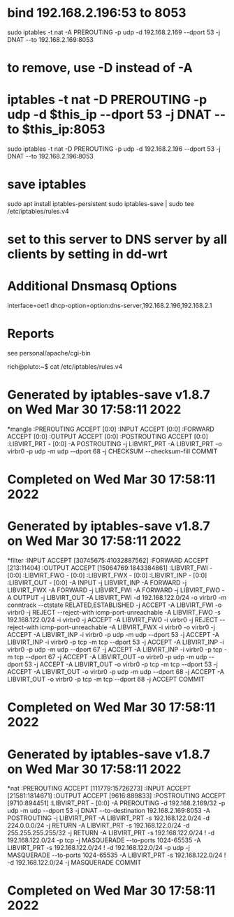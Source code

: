 
# bind 192.168.2.196:53 to 8053
sudo iptables -t nat -A PREROUTING -p udp -d 192.168.2.169 --dport 53 -j DNAT --to 192.168.2.169:8053

# to remove, use -D instead of -A
# iptables -t nat -D PREROUTING -p udp -d $this_ip --dport 53 -j DNAT --to $this_ip:8053
sudo iptables -t nat -D PREROUTING -p udp -d 192.168.2.196 --dport 53 -j DNAT --to 192.168.2.196:8053


# save iptables
sudo apt install iptables-persistent
sudo iptables-save | sudo tee /etc/iptables/rules.v4

# set to this server to DNS server by all clients by setting in dd-wrt
# Additional Dnsmasq Options
interface=oet1
dhcp-option=option:dns-server,192.168.2.196,192.168.2.1

# Reports
see  personal/apache/cgi-bin


rich@pluto:~$ cat /etc/iptables/rules.v4
# Generated by iptables-save v1.8.7 on Wed Mar 30 17:58:11 2022
*mangle
:PREROUTING ACCEPT [0:0]
:INPUT ACCEPT [0:0]
:FORWARD ACCEPT [0:0]
:OUTPUT ACCEPT [0:0]
:POSTROUTING ACCEPT [0:0]
:LIBVIRT_PRT - [0:0]
-A POSTROUTING -j LIBVIRT_PRT
-A LIBVIRT_PRT -o virbr0 -p udp -m udp --dport 68 -j CHECKSUM --checksum-fill
COMMIT
# Completed on Wed Mar 30 17:58:11 2022
# Generated by iptables-save v1.8.7 on Wed Mar 30 17:58:11 2022
*filter
:INPUT ACCEPT [30745675:41032887562]
:FORWARD ACCEPT [213:11404]
:OUTPUT ACCEPT [15064769:1843384861]
:LIBVIRT_FWI - [0:0]
:LIBVIRT_FWO - [0:0]
:LIBVIRT_FWX - [0:0]
:LIBVIRT_INP - [0:0]
:LIBVIRT_OUT - [0:0]
-A INPUT -j LIBVIRT_INP
-A FORWARD -j LIBVIRT_FWX
-A FORWARD -j LIBVIRT_FWI
-A FORWARD -j LIBVIRT_FWO
-A OUTPUT -j LIBVIRT_OUT
-A LIBVIRT_FWI -d 192.168.122.0/24 -o virbr0 -m conntrack --ctstate RELATED,ESTABLISHED -j ACCEPT
-A LIBVIRT_FWI -o virbr0 -j REJECT --reject-with icmp-port-unreachable
-A LIBVIRT_FWO -s 192.168.122.0/24 -i virbr0 -j ACCEPT
-A LIBVIRT_FWO -i virbr0 -j REJECT --reject-with icmp-port-unreachable
-A LIBVIRT_FWX -i virbr0 -o virbr0 -j ACCEPT
-A LIBVIRT_INP -i virbr0 -p udp -m udp --dport 53 -j ACCEPT
-A LIBVIRT_INP -i virbr0 -p tcp -m tcp --dport 53 -j ACCEPT
-A LIBVIRT_INP -i virbr0 -p udp -m udp --dport 67 -j ACCEPT
-A LIBVIRT_INP -i virbr0 -p tcp -m tcp --dport 67 -j ACCEPT
-A LIBVIRT_OUT -o virbr0 -p udp -m udp --dport 53 -j ACCEPT
-A LIBVIRT_OUT -o virbr0 -p tcp -m tcp --dport 53 -j ACCEPT
-A LIBVIRT_OUT -o virbr0 -p udp -m udp --dport 68 -j ACCEPT
-A LIBVIRT_OUT -o virbr0 -p tcp -m tcp --dport 68 -j ACCEPT
COMMIT
# Completed on Wed Mar 30 17:58:11 2022
# Generated by iptables-save v1.8.7 on Wed Mar 30 17:58:11 2022
*nat
:PREROUTING ACCEPT [111779:15726273]
:INPUT ACCEPT [21581:1814671]
:OUTPUT ACCEPT [9616:889833]
:POSTROUTING ACCEPT [9710:894451]
:LIBVIRT_PRT - [0:0]
-A PREROUTING -d 192.168.2.169/32 -p udp -m udp --dport 53 -j DNAT --to-destination 192.168.2.169:8053
-A POSTROUTING -j LIBVIRT_PRT
-A LIBVIRT_PRT -s 192.168.122.0/24 -d 224.0.0.0/24 -j RETURN
-A LIBVIRT_PRT -s 192.168.122.0/24 -d 255.255.255.255/32 -j RETURN
-A LIBVIRT_PRT -s 192.168.122.0/24 ! -d 192.168.122.0/24 -p tcp -j MASQUERADE --to-ports 1024-65535
-A LIBVIRT_PRT -s 192.168.122.0/24 ! -d 192.168.122.0/24 -p udp -j MASQUERADE --to-ports 1024-65535
-A LIBVIRT_PRT -s 192.168.122.0/24 ! -d 192.168.122.0/24 -j MASQUERADE
COMMIT
# Completed on Wed Mar 30 17:58:11 2022